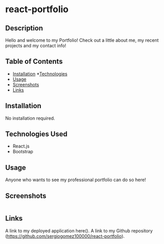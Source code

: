 # react-portfolio

## Description
 Hello and welcome to my Portfolio! Check out a little about me, my recent projects and my contact info!

## Table of Contents
* [Installation](#Installation)
*[Technologies](#Technologies)
* [Usage](#Usage)
* [Screenshots](#Screenshots)
* [Links](#Links)
  

## Installation
No installation required.

## Technologies Used
* React.js
* Bootstrap

## Usage
Anyone who wants to see my professional portfolio can do so here! 

## Screenshots
<img src="">

## Links
A link to my deployed application here(). A link to my Github repository (https://github.com/sergiogomez100000/react-portfolio).